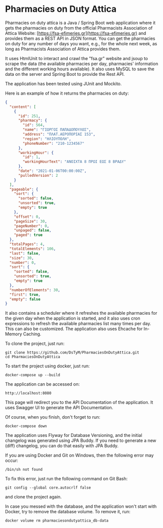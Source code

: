 # Pharmacies on Duty Attica

Pharmacies on duty attica is a Java / Spring Boot web application where it gets the pharmacies on duty from the official
Pharmacists Association of Attica Website: [https://fsa-efimeries.gr](https://fsa-efimeries.gr)
and provides them as a REST API in JSON format. You can get the pharmacies on duty for any number of days you want, e.g.,
for the whole next week, as long as Pharmacists Association of Attica provides them.

It uses HtmlUnit to interact and crawl the "fsa.gr" website and jsoup to scrape the data
(the available pharmacies per day, pharmacies' information and the different working hours available). It also uses
MySQL to save the data on the server and Spring Boot to provide the Rest API.

The application has been tested using JUnit and Mockito.

Here is an example of how it returns the pharmacies on duty:

```json
{
  "content": [
    {
      "id": 251,
      "pharmacy": {
        "id": 564,
        "name": "ΓΙΩΡΓΟΣ ΠΑΠΑΔΟΠΟΥΛΟΣ",
        "address": "ΠΛΑΤ.ΑΕΡΟΠΟΡΙΑΣ 153",
        "region": "ΗΛΙΟΥΠΟΛΗ",
        "phoneNumber": "210-1234567"
      },
      "workingHour": {
        "id": 1,
        "workingHourText": "ΑΝΟΙΧΤΑ 8 ΠΡΩΙ ΕΩΣ 8 ΒΡΑΔΥ"
      },
      "date": "2021-01-06T00:00:00Z",
      "pulledVersion": 2
    }
  ],
  "pageable": {
    "sort": {
      "sorted": false,
      "unsorted": true,
      "empty": true
    },
    "offset": 0,
    "pageSize": 30,
    "pageNumber": 0,
    "unpaged": false,
    "paged": true
  },
  "totalPages": 4,
  "totalElements": 106,
  "last": false,
  "size": 30,
  "number": 0,
  "sort": {
    "sorted": false,
    "unsorted": true,
    "empty": true
  },
  "numberOfElements": 30,
  "first": true,
  "empty": false
}
```

It also contains a scheduler where it refreshes the available pharmacies for the given day when the application is
started, and it also uses cron expressions to refresh the available pharmacies list many times per day. This can also be
customized. The application also uses Ehcache for In-Memory Caching.

To clone the project, just run:

```shell
git clone https://github.com/DsTyM/PharmaciesOnDutyAttica.git
cd PharmaciesOnDutyAttica
```

To start the project using docker, just run:

```shell
docker-compose up --build
```

The application can be accessed on:

```
http://localhost:8080
```

This page will redirect you to the API Documentation of the application. It uses Swagger UI to generate the API
Documentation.

Of course, when you finish, don't forget to run:

```shell
docker-compose down
```

The application uses Flyway for Database Versioning, and the initial changelog was generated using JPA Buddy.
If you need to generate a new (diff) changelog, you can do that easily with JPA Buddy.

If you are using Docker and Git on Windows, then the following error may occur:

```
/bin/sh not found
```

To fix this error, just run the following command on Git Bash:

```shell
git config --global core.autocrlf false
```

and clone the project again.

In case you messed with the database, and the application won't start with Docker, try to remove the database volume. 
To remove it, run:

```shell
docker volume rm pharmaciesondutyattica_db-data
```
